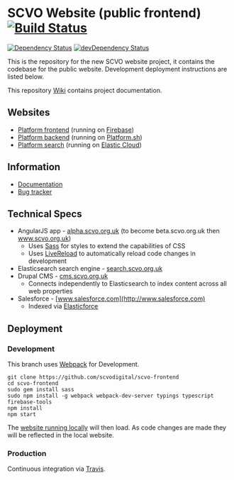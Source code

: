 # SCVO Website (public frontend) [![Build Status](https://travis-ci.org/scvodigital/scvo-frontend.svg?branch=angular2)](https://travis-ci.org/scvodigital/scvo-frontend)

[![Dependency Status](https://david-dm.org/scvodigital/scvo-frontend/angular2.svg)](https://david-dm.org/scvodigital/scvo-frontend/angular2) [![devDependency Status](https://david-dm.org/scvodigital/scvo-frontend/angular2/dev-status.svg)](https://david-dm.org/scvodigital/scvo-frontend/angular2#info=devDependencies)

This is the repository for the new SCVO website project, it contains the codebase for the public website. Development deployment instructions are listed below.

This repository [Wiki](https://github.com/scvodigital/scvo-frontend/wiki) contains project documentation.

## Websites
* [Platform frontend](https://alpha.scvo.org.uk) (running on [Firebase](https://firebase.google.com))
* [Platform backend](https://cms.scvo.org.uk) (running on [Platform.sh](https://platform.sh))
* [Platform search](http://search.scvo.org.uk:9200) (running on [Elastic Cloud](https://www.elastic.co/cloud))

## Information
* [Documentation](https://github.com/scvodigital/scvo-frontend/wiki)
* [Bug tracker](https://github.com/scvodigital/scvo-frontend/issues)

## Technical Specs
* AngularJS app - [alpha.scvo.org.uk](https://alpha.scvo.org.uk) (to become beta.scvo.org.uk then www.scvo.org.uk)
    * Uses [Sass](http://sass-lang.com) for styles to extend the capabilities of CSS
    * Uses [LiveReload](http://livereload.com) to automatically reload code changes in development
* Elasticsearch search engine - [search.scvo.org.uk](http://search.scvo.org.uk:9200)
* Drupal CMS - [cms.scvo.org.uk](http://cms.scvo.org.uk)
    * Connects independently to Elasticsearch to index content across all web properties
* Salesforce - [www.salesforce.com](http://www.salesforce.com)
    * Indexed via [Elasticforce](https://github.com/scvodigital/scvo-elasticforce)

## Deployment
### Development
This branch uses [Webpack](https://webpack.github.io/) for Development.

    git clone https://github.com/scvodigital/scvo-frontend
    cd scvo-frontend
    sudo gem install sass
    sudo npm install -g webpack webpack-dev-server typings typescript firebase-tools
    npm install
    npm start

The [website running locally](http://localhost:2000) will then load. As code changes are made they will be reflected in the local website.

### Production
Continuous integration via [Travis](https://travis-ci.org).
